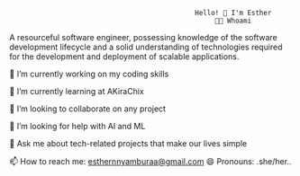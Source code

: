                                                   Hello! 👋 I'm Esther
                                                       👨‍💻 Whoami
  A resourceful software engineer, possessing knowledge of the software development lifecycle and a solid understanding of technologies 
                                          required for the development and deployment of scalable applications.



🔭 I’m currently working on my coding skills

🌱 I’m currently learning at AKiraChix

👯 I’m looking to collaborate on any project

🤔 I’m looking for help with AI and ML

💬 Ask me about tech-related projects that make our lives simple

📫 How to reach me: esthernnyamburaa@gmail.com
😄 Pronouns: .she/her..

<!---
esthernkariuki/esthernkariuki is a ✨ special ✨ repository because its `README.md` (this file) appears on your GitHub profile.
You can click the Preview link to take a look at your changes.
--->

